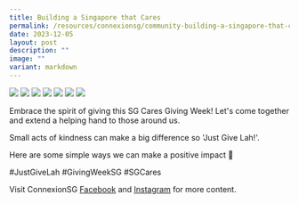 ```yaml
---
title: Building a Singapore that Cares
permalink: /resources/connexionsg/community-building-a-singapore-that-cares/
date: 2023-12-05
layout: post
description: ""
image: ""
variant: markdown
---
```

![](/images/connexionsg/2023/Giving_week_IG_1.png)
![](/images/connexionsg/2023/care2.jpg)
![](/images/connexionsg/2023/care3.jpg)
![](/images/connexionsg/2023/care4.jpg)
![](/images/connexionsg/2023/care5.jpg)
![](/images/connexionsg/2023/care6.jpg)
![](/images/connexionsg/2023/care7.jpg)


Embrace the spirit of giving this SG Cares Giving Week! Let's come together and extend a helping hand to those around us.

Small acts of kindness can make a big difference so 'Just Give Lah!'.

Here are some simple ways we can make a positive impact 💙

#JustGiveLah #GivingWeekSG #SGCares

Visit ConnexionSG [Facebook](https://www.facebook.com/ConnexionSG) and [Instagram](https://www.instagram.com/connexionsg/) for more content.